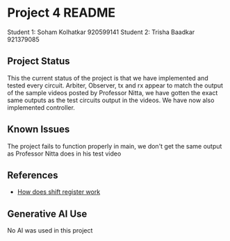 # Project 4 README

Student 1: Soham Kolhatkar 920599141
Student 2: Trisha Baadkar 921379085

## Project Status
This the current status of the project is that we have implemented and tested every circuit. Arbiter, Observer, tx and rx appear to match the output of the sample videos posted by Professor Nitta, we have gotten the exact same outputs as the test circuits output in the videos. We have now also implemented controller.

## Known Issues
The project fails to function properly in main, we don't get the same output as Professor Nitta does in his test video

## References
* [How does shift register work](http://www.cburch.com/logisim/docs/2.3.0/libs/mem/shiftreg.html)

## Generative AI Use
No AI was used in this project